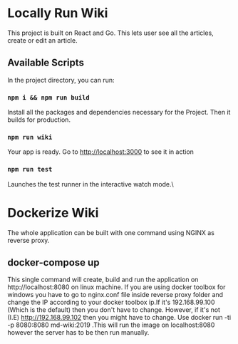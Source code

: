 # Locally Run Wiki 

This project is built on React and Go. This lets user see all the articles, create or edit an article.

## Available Scripts

In the project directory, you can run:

### `npm i && npm run build`

Install all the packages and dependencies necessary for the Project.
Then it builds for production.

### `npm run wiki`

Your app is ready. Go to
[http://localhost:3000](http://localhost:3000) to see it in action

### `npm run test`

Launches the test runner in the interactive watch mode.\

# Dockerize Wiki
The whole application can be built with one command using NGINX as reverse proxy.

## docker-compose up
This single command will create, build and run the application on http://localhost:8080 on linux machine. 
If you are using docker toolbox for windows you have to go to nginx.conf file inside reverse proxy folder and change the IP according to your docker toolbox ip.If it's 192.168.99.100 (Which is the default) then you don't have to change. However, if it's not (I.E) http://192.168.99.102 then you might have to change.
Use docker run -ti -p 8080:8080 md-wiki:2019 .This will run the image on localhost:8080 however the server has to be then run manually.

